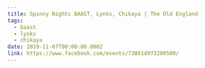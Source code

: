 ```yaml
---
title: Spinny Nights BAAST, Lynks, Chikaya | The Old England
tags:
  - baast
  - lynks
  - chikaya
date: 2019-11-07T00:00:00.000Z
link: https://www.facebook.com/events/738614973280580/
---
```

